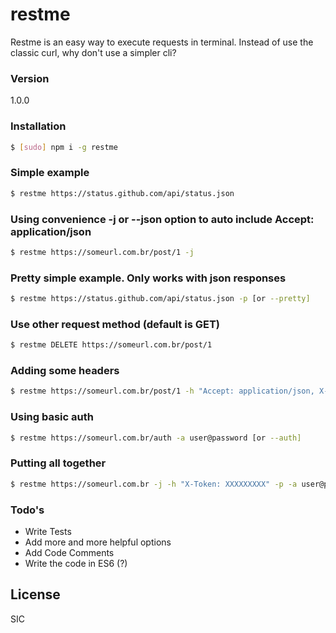 # restme

Restme is an easy way to execute requests in terminal. Instead of use the classic curl, why don't use a simpler cli?

### Version
1.0.0
### Installation
```sh
$ [sudo] npm i -g restme
```
### Simple example
```sh
$ restme https://status.github.com/api/status.json
```
### Using convenience -j or --json option to auto include Accept: application/json
```sh
$ restme https://someurl.com.br/post/1 -j
```
### Pretty simple example. Only works with json responses
```sh
$ restme https://status.github.com/api/status.json -p [or --pretty]
```
### Use other request method (default is GET)
```sh
$ restme DELETE https://someurl.com.br/post/1
```
### Adding some headers
```sh
$ restme https://someurl.com.br/post/1 -h "Accept: application/json, X-Token: XXXXXXXXXX" [or --header]
```
### Using basic auth
```sh
$ restme https://someurl.com.br/auth -a user@password [or --auth]
```
### Putting all together 
```sh
$ restme https://someurl.com.br -j -h "X-Token: XXXXXXXXX" -p -a user@password
```
### Todo's
 - Write Tests
 - Add more and more helpful options
 - Add Code Comments
 - Write the code in ES6 (?)

License
----
SIC
